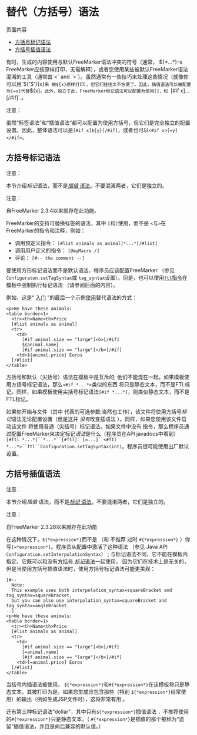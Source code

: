 # 替代（方括号）语法

页面内容

- [方括号标记语法](https://freemarker.apache.org/docs/dgui_misc_alternativesyntax.html#dgui_misc_alternativesyntax_tag)
- [方括号插值语法](https://freemarker.apache.org/docs/dgui_misc_alternativesyntax.html#dgui_misc_alternativesyntax_interpolation)

有时，生成的内容使用与默认FreeMarker语法冲突的符号（通常， ${*...*}-s FreeMarker应按原样打印，无需解释），或者您使用某些被默认FreeMarker语法混淆的工具（通常由`<` and `>`）。虽然通常有一些技巧来处理这些情况（就像你可以用`${'$'}{x}` 来 按${x}原样打印），但它们往往太不方便了。因此，插值语法可以被配置为[=x]代替 `${x}` 。此外，独立于此，FreeMarker标记语法可以配置为使用[]，如  `[#if x]...[/#if]`.。

注意：

虽然“标签语法”和“插值语法”都可以配置为使用方括号，但它们是完全独立的配置设置。因此，整体语法可以是`[#if x]${y}[/#if]`，或者也可以`<#if x>[=y]</#if>`。

## 方括号标记语法

注意：

本节介绍*标记*语法，而不是[*插值* 语法](https://freemarker.apache.org/docs/dgui_misc_alternativesyntax.html#dgui_misc_alternativesyntax_interpolation)。不要混淆两者，它们是独立的。

注意：

自FreeMarker 2.3.4以来就存在此功能。

FreeMarker的支持可替换标签的语法，其中 `[`和`]`使用，而不是 `<`与`>`在FreeMarker的指令和注释，例如：

- 调用预定义指令： `[#list animals as animal]*...*[/#list]`
- 调用用户定义的指令： `[@myMacro /]`
- 评论： `[#-- the comment --]`

要使用方形标记语法而不是默认语法，程序员应该配置FreeMarker （参见 `Configuraton.setTagSyntax`或 `tag_syntax`设置）。但是，也可以使用[`ftl`指令](https://freemarker.apache.org/docs/ref_directive_ftl.html)在模板中强制执行标记语法 （请参阅后面的内容）。

例如，这是“ [入门](https://freemarker.apache.org/docs/dgui_quickstart_template.html) ”的最后一个示例[使用](https://freemarker.apache.org/docs/dgui_quickstart_template.html)替代语法的方式：

```
<p>We have these animals:
<table border=1>
  <tr><th>Name<th>Price
  [#list animals as animal]
  <tr>
    <td>
      [#if animal.size == "large"]<b>[/#if]
      ${animal.name}
      [#if animal.size == "large"]</b>[/#if]
    <td>${animal.price} Euros
  [/#list]
</table>
```

方括号和默认（尖括号）语法在模板中是互斥的; 他们不能混在一起。如果模板使用方括号标记语法，那么`<#if *...*>`类似的东西 将只是静态文本，而不是FTL标记。同样，如果模板使用尖括号标记语法`[#if *...*]`，则类似静态文本，而不是FTL标记。

如果你开始与文件（其中 代表的可选参数;当然也工作），该文件将使用方括号*标记*语法无论配置设置（但是这并 *没有*改变插语法 ）。同样，如果您使用该文件启动该文件 将使用普通（尖括号）标记语法。如果文件中没有 指令，那么程序员通过配置FreeMarker来决定标记*语法*是什么（程序员在API javadocs中看到）`[#ftl *...*]``*...*``[#ftl]``[=...]``<#ftl *...*>``ftl``Configuration.setTagSyntax(int)`。程序员很可能使用出厂默认设置。

## 方括号插值语法

注意：

本节介绍*插值* 语法，而不是[*标记* 语法](https://freemarker.apache.org/docs/dgui_misc_alternativesyntax.html#dgui_misc_alternativesyntax_tag)。不要混淆两者，它们是独立的。

注意：

自FreeMarker 2.3.28以来就存在此功能

在这种情况下，`${*expression*}`而不是 （和 不推荐 过时 `#{*expression*}` ）你写`[=*expression*]`。程序员从配置中激活了这种语法 （参见 Java API `Configuration.setInterpolationSyntax`） ; 与标记语法不同，它不能在模板内指定。它既可以和没有[方括号 ](https://freemarker.apache.org/docs/dgui_misc_alternativesyntax.html#dgui_misc_alternativesyntax_tag)[*标记*](https://freemarker.apache.org/docs/dgui_misc_alternativesyntax.html#dgui_misc_alternativesyntax_tag)[语法](https://freemarker.apache.org/docs/dgui_misc_alternativesyntax.html#dgui_misc_alternativesyntax_tag)一起使用， 因为它们在技术上是无关的，但是当使用方括号插值语法时，使用方括号标记语法可能更美观：

```
[#--
  Note:
  This example uses both interpolation_syntax=squareBracket and tag_syntax=squareBracket,
  but you can also use interpolation_syntax=squareBracket and tag_syntax=angleBracket.
--]
<p>We have these animals:
<table border=1>
  <tr><th>Name<th>Price
  [#list animals as animal]
  <tr>
    <td>
      [#if animal.size == "large"]<b>[/#if]
      [=animal.name]
      [#if animal.size == "large"]</b>[/#if]
    <td>[=animal.price] Euros
  [/#list]
</table>
```

当括号内插语法被使用， `${*expression*}`和`#{*expression*}`在该模板将只是静态文本，其被打印为是。如果您生成应包含那些（特别 `${*expression*}`经常使用）的输出（例如生成JSP文件时），这将非常有用 。

还有第三种标记语法“dollar”，其中只有`${*expression*}`插值语法 ，不推荐使用 的`#{*expression*}`只是静态文本。（ `#{*expression*}`是插值的那个被称为“遗留”插值语法，并且是向后兼容的默认值。）